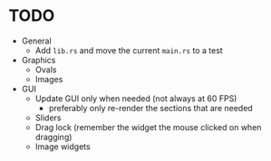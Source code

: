 # TODO

* General
    * Add `lib.rs` and move the current `main.rs` to a test
* Graphics
    * Ovals
    * Images
* GUI
    * Update GUI only when needed (not always at 60 FPS)
        * preferably only re-render the sections that are needed
    * Sliders
    * Drag lock (remember the widget the mouse clicked on when dragging)
    * Image widgets
